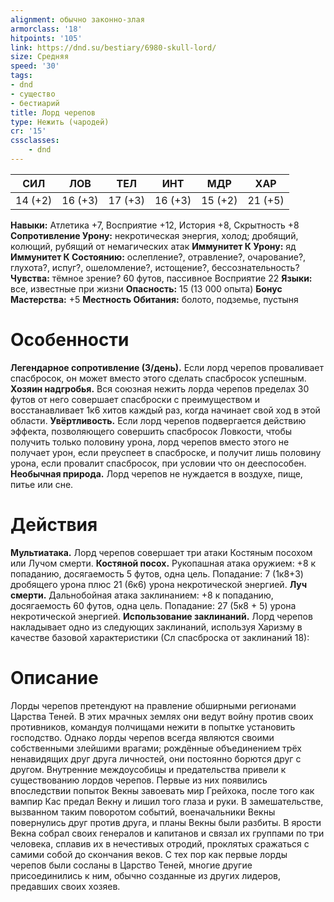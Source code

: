 ```yaml
---
alignment: обычно законно-злая
armorclass: '18'
hitpoints: '105'
link: https://dnd.su/bestiary/6980-skull-lord/
size: Средняя
speed: '30'
tags:
- dnd
- существо
- бестиарий
title: Лорд черепов
type: Нежить (чародей)
cr: '15'
cssclasses:
    - dnd
---
```



| СИЛ | ЛОВ | ТЕЛ | ИНТ | МДР | ХАР |
|---|---|---|---|---|---|
| 14 (+2) | 16 (+3) | 17 (+3) | 16 (+3) | 15 (+2) | 21 (+5) |
**Навыки:** Атлетика +7, Восприятие +12, История +8, Скрытность +8
**Сопротивление Урону:** некротическая энергия, холод; дробящий, колющий, рубящий от немагических атак
**Иммунитет К Урону:** яд
**Иммунитет К Состоянию:** ослепление?, отравление?, очарование?, глухота?, испуг?, ошеломление?, истощение?, бессознательность?
**Чувства:** тёмное зрение? 60 футов, пассивное Восприятие 22
**Языки:** все, известные при жизни
**Опасность:** 15 (13 000 опыта)
**Бонус Мастерства:** +5
**Местность Обитания:** болото, подземье, пустыня


# Особенности
**Легендарное сопротивление (3/день).** Если лорд черепов проваливает спасбросок, он может вместо этого сделать спасбросок успешным.
**Хозяин надгробья.** Вся союзная нежить лорда черепов пределах 30 футов от него совершает спасброски с преимуществом и восстанавливает 1к6 хитов каждый раз, когда начинает свой ход в этой области.
**Увёртливость.** Если лорд черепов подвергается действию эффекта, позволяющего совершить спасбросок Ловкости, чтобы получить только половину урона, лорд черепов вместо этого не получает урон, если преуспеет в спасброске, и получит лишь половину урона, если провалит спасбросок, при условии что он дееспособен.
**Необычная природа.** Лорд черепов не нуждается в воздухе, пище, питье или сне.


# Действия
**Мультиатака.** Лорд черепов совершает три атаки Костяным посохом или Лучом смерти.
**Костяной посох.** Рукопашная атака оружием: +8 к попаданию, досягаемость 5 футов, одна цель. Попадание: 7 (1к8+3) дробящего урона плюс 21 (6к6) урона некротической энергией.
**Луч смерти.** Дальнобойная атака заклинанием: +8 к попаданию, досягаемость 60 футов, одна цель. Попадание: 27 (5к8 + 5) урона некротической энергией.
**Использование заклинаний.** Лорд черепов накладывает одно из следующих заклинаний, используя Харизму в качестве базовой характеристики (Сл спасброска от заклинаний 18):


# Описание
Лорды черепов претендуют на правление обширными регионами Царства Теней. В этих мрачных землях они ведут войну против своих противников, командуя полчищами нежити в попытке установить господство. Однако лорды черепов всегда являются своими собственными злейшими врагами; рождённые объединением трёх ненавидящих друг друга личностей, они постоянно борются друг с другом. Внутренние междоусобицы и предательства привели к существованию лордов черепов. Первые из них появились впоследствии попыток Векны завоевать мир Грейхока, после того как вампир Кас предал Векну и лишил того глаза и руки. В замешательстве, вызванном таким поворотом событий, военачальники Векны повернулись друг против друга, и планы Векны были разбиты. В ярости Векна собрал своих генералов и капитанов и связал их группами по три человека, сплавив их в нечестивых отродий, проклятых сражаться с самими собой до скончания веков. С тех пор как первые лорды черепов были сосланы в Царство Теней, многие другие присоединились к ним, обычно созданные из других лидеров, предавших своих хозяев.
